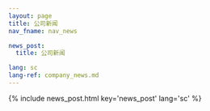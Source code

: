 ```yaml
---
layout: page
title: 公司新闻
nav_fname: nav_news

news_post:
  title: 公司新闻

lang: sc
lang-ref: company_news.md
---
```


{% include news_post.html key='news_post' lang='sc' %}
